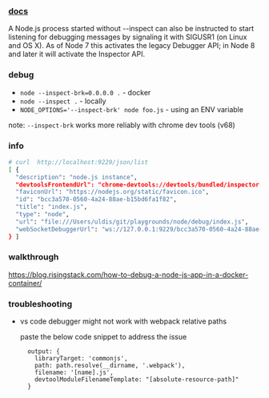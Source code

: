 ### [docs](https://nodejs.org/en/docs/guides/debugging-getting-started)

A Node.js process started without --inspect can also be instructed to start listening for debugging messages by signaling it with SIGUSR1 (on Linux and OS X). As of Node 7 this activates the legacy Debugger API; in Node 8 and later it will activate the Inspector API.

### debug

* `node --inspect-brk=0.0.0.0 .` - docker
* `node --inspect .` - locally
* `NODE_OPTIONS='--inspect-brk' node foo.js` - using an ENV variable

note: `--inspect-brk` works more reliably with chrome dev tools (v68)

### info

```sh
# curl  http://localhost:9229/json/list
[ {
  "description": "node.js instance",
  "devtoolsFrontendUrl": "chrome-devtools://devtools/bundled/inspector.html?experiments=true&v8only=true&ws=127.0.0.1:9229/bcc3a570-0560-4a24-88ae-b15bd6fa1f82",
  "faviconUrl": "https://nodejs.org/static/favicon.ico",
  "id": "bcc3a570-0560-4a24-88ae-b15bd6fa1f82",
  "title": "index.js",
  "type": "node",
  "url": "file:///Users/uldis/git/playgrounds/node/debug/index.js",
  "webSocketDebuggerUrl": "ws://127.0.0.1:9229/bcc3a570-0560-4a24-88ae-b15bd6fa1f82"
} ]
```


### walkthrough

https://blog.risingstack.com/how-to-debug-a-node-js-app-in-a-docker-container/

### troubleshooting

* vs code debugger might not work with webpack relative paths

  paste the below code snippet to address the issue

  ```
    output: {
      libraryTarget: 'commonjs',
      path: path.resolve(__dirname, '.webpack'),
      filename: '[name].js',
      devtoolModuleFilenameTemplate: "[absolute-resource-path]"
    }
  ```
